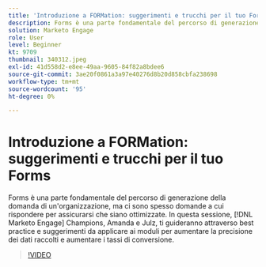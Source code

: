 ```yaml
---
title: 'Introduzione a FORMation: suggerimenti e trucchi per il tuo Forms'
description: Forms è una parte fondamentale del percorso di generazione della domanda di un'organizzazione, ma ci sono spesso domande a cui rispondere per assicurarsi che siano ottimizzate.
solution: Marketo Engage
role: User
level: Beginner
kt: 9709
thumbnail: 340312.jpeg
exl-id: 41d558d2-e8ee-49aa-9605-84f82a8bdee6
source-git-commit: 3ae20f0861a3a97e40276d8b20d858cbfa238698
workflow-type: tm+mt
source-wordcount: '95'
ht-degree: 0%

---
```


# Introduzione a FORMation: suggerimenti e trucchi per il tuo Forms

Forms è una parte fondamentale del percorso di generazione della domanda di un&#39;organizzazione, ma ci sono spesso domande a cui rispondere per assicurarsi che siano ottimizzate. In questa sessione, [!DNL Marketo Engage] Champions, Amanda e Julz, ti guideranno attraverso best practice e suggerimenti da applicare ai moduli per aumentare la precisione dei dati raccolti e aumentare i tassi di conversione.

>[!VIDEO](https://video.tv.adobe.com/v/340312/?quality=12&learn=on)
